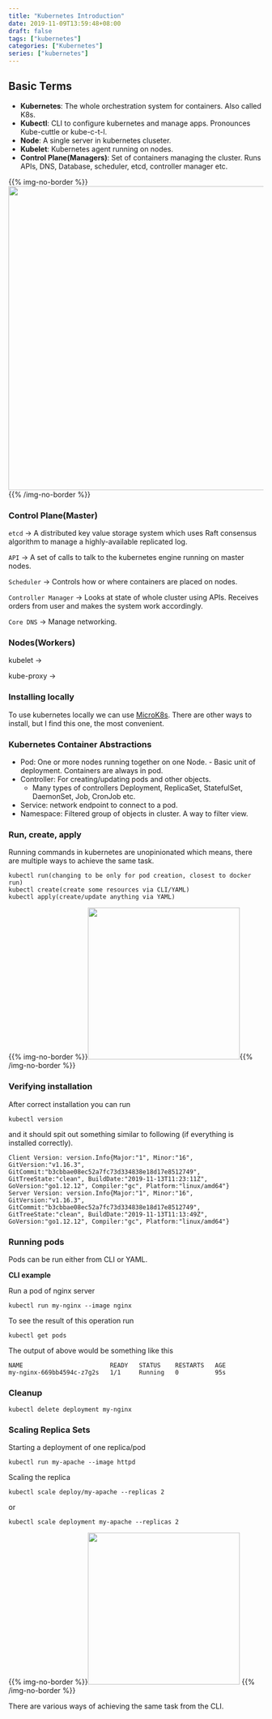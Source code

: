```yaml
---
title: "Kubernetes Introduction"
date: 2019-11-09T13:59:48+08:00
draft: false
tags: ["kubernetes"]
categories: ["Kubernetes"]
series: ["kubernetes"]
---
```


## Basic Terms
- __Kubernetes__: The whole orchestration system for containers. Also called K8s.
- __Kubectl__: CLI to configure kubernetes and manage apps. Pronounces Kube-cuttle
           or kube-c-t-l.
- __Node__: A single server in kubernetes cluseter.
- __Kubelet__: Kubernetes agent running on nodes.
- __Control Plane(Managers)__: Set of containers managing the cluster. Runs
  APIs, DNS, Database, scheduler, etcd, controller manager etc.

{{% img-no-border %}}<img name="Code" src="/images/blog/kubernetes/introduction/kube_basic.png" width='600px'/>{{% /img-no-border %}}

### Control Plane(Master)

`etcd` -> A distributed key value storage system which uses Raft consensus 
algorithm to manage a highly-available replicated log.

`API` -> A set of calls to talk to the kubernetes engine running on master nodes.

`Scheduler` -> Controls how or where containers are placed on nodes. 

`Controller Manager` -> Looks at state of whole cluster using APIs. Receives
orders from user and makes the system work accordingly.

`Core DNS` -> Manage networking.

### Nodes(Workers)

kubelet ->

kube-proxy -> 

### Installing locally

To use kubernetes locally we can use [MicroK8s][mik8]. There are other ways 
to install, but I find this one, the most convenient.

### Kubernetes Container Abstractions
- Pod: One or more nodes running together on one Node.
       - Basic unit of deployment. Containers are always in pod.
- Controller: For creating/updating pods and other objects.
    - Many types of controllers Deployment, ReplicaSet, StatefulSet,
      DaemonSet, Job, CronJob etc.
- Service: network endpoint to connect to a pod.
- Namespace: Filtered group of objects in cluster. A way to filter view.

### Run, create, apply

Running commands in kubernetes are unopinionated which means, there are
multiple ways to achieve the same task.

```
kubectl run(changing to be only for pod creation, closest to docker run)
kubectl create(create some resources via CLI/YAML)
kubectl apply(create/update anything via YAML)
```

{{% img-no-border %}}<img name="Pods" src="/images/blog/kubernetes/introduction/pods.svg" width='300px'/>{{% /img-no-border %}}

### Verifying installation

After correct installation you can run 

```shell
kubectl version
```

and it should spit out something similar to following 
(if everything is installed correctly).

```
Client Version: version.Info{Major:"1", Minor:"16", GitVersion:"v1.16.3", GitCommit:"b3cbbae08ec52a7fc73d334838e18d17e8512749", GitTreeState:"clean", BuildDate:"2019-11-13T11:23:11Z", GoVersion:"go1.12.12", Compiler:"gc", Platform:"linux/amd64"}
Server Version: version.Info{Major:"1", Minor:"16", GitVersion:"v1.16.3", GitCommit:"b3cbbae08ec52a7fc73d334838e18d17e8512749", GitTreeState:"clean", BuildDate:"2019-11-13T11:13:49Z", GoVersion:"go1.12.12", Compiler:"gc", Platform:"linux/amd64"}
```

### Running pods
Pods can be run either from CLI or YAML.

__CLI example__

Run a pod of nginx server

```shell
kubectl run my-nginx --image nginx
```
To see the result of this operation
run

```shell
kubectl get pods
```

The output of above would be something like this
```
NAME                        READY   STATUS    RESTARTS   AGE
my-nginx-669bb4594c-z7g2s   1/1     Running   0          95s
```

### Cleanup
```shell
kubectl delete deployment my-nginx
```

### Scaling Replica Sets

Starting a deployment of one replica/pod

```shell
kubectl run my-apache --image httpd
```

Scaling the replica 

```shell
kubectl scale deploy/my-apache --replicas 2
```

or

```shell
kubectl scale deployment my-apache --replicas 2
```

{{% img-no-border %}}<img name="Replica" 
  src="/images/blog/kubernetes/introduction/replica.svg" 
  width='300px'/>
{{% /img-no-border %}}

There are various ways of achieving the same task from the CLI.

[mik8]: https://microk8s.io/#get-started
